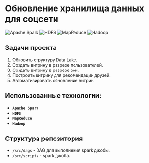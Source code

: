 # **Обновление хранилища данных для соцсети**

![Apache Spark](https://img.shields.io/badge/-Apache_Spark-red)
![HDFS](https://img.shields.io/badge/-HDFS-yellow)
![MapReduce](https://img.shields.io/badge/-MapReduce-black)
![Hadoop](https://img.shields.io/badge/-Hadoop-orange)

## **Задачи проекта**

1. Обновить структуру Data Lake.
2. Создать витрину в разрезе пользователей.
3. Создать витрину в разрезе зон.
4. Построить витрину для рекомендации друзей.
5. Автоматизировать обновление витрин.

## **Использованные технологии:**

- **`Apache Spark`**
- **`HDFS`**
- **`MapReduce`**
- **`Hadoop`**



## **Структура репозитория**

- `/src/dags` - DAG для выполнения spark джобы.
- `/src/scripts` - spark джоба.
